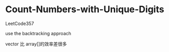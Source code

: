 # Count-Numbers-with-Unique-Digits
LeetCode357

use the backtracking approach

vector 比 array[]的效率差很多
